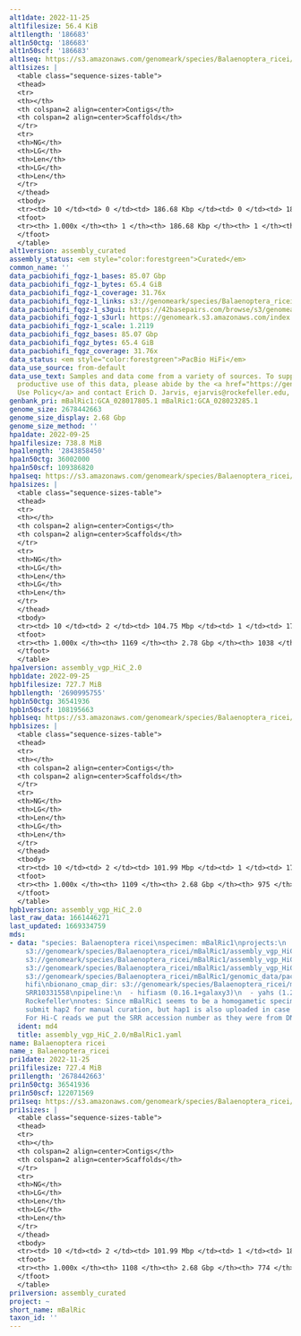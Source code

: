 ```yaml
---
alt1date: 2022-11-25
alt1filesize: 56.4 KiB
alt1length: '186683'
alt1n50ctg: '186683'
alt1n50scf: '186683'
alt1seq: https://s3.amazonaws.com/genomeark/species/Balaenoptera_ricei/mBalRic1/assembly_curated/mBalRic1.alt.cur.20221125.fasta.gz
alt1sizes: |
  <table class="sequence-sizes-table">
  <thead>
  <tr>
  <th></th>
  <th colspan=2 align=center>Contigs</th>
  <th colspan=2 align=center>Scaffolds</th>
  </tr>
  <tr>
  <th>NG</th>
  <th>LG</th>
  <th>Len</th>
  <th>LG</th>
  <th>Len</th>
  </tr>
  </thead>
  <tbody>
  <tr><td> 10 </td><td> 0 </td><td> 186.68 Kbp </td><td> 0 </td><td> 186.68 Kbp </td></tr><tr><td> 20 </td><td> 0 </td><td> 186.68 Kbp </td><td> 0 </td><td> 186.68 Kbp </td></tr><tr><td> 30 </td><td> 0 </td><td> 186.68 Kbp </td><td> 0 </td><td> 186.68 Kbp </td></tr><tr><td> 40 </td><td> 0 </td><td> 186.68 Kbp </td><td> 0 </td><td> 186.68 Kbp </td></tr><tr style="background-color:#cccccc;"><td> 50 </td><td> 0 </td><td> 186.68 Kbp </td><td> 0 </td><td> 186.68 Kbp </td></tr><tr><td> 60 </td><td> 0 </td><td> 186.68 Kbp </td><td> 0 </td><td> 186.68 Kbp </td></tr><tr><td> 70 </td><td> 0 </td><td> 186.68 Kbp </td><td> 0 </td><td> 186.68 Kbp </td></tr><tr><td> 80 </td><td> 0 </td><td> 186.68 Kbp </td><td> 0 </td><td> 186.68 Kbp </td></tr><tr><td> 90 </td><td> 0 </td><td> 186.68 Kbp </td><td> 0 </td><td> 186.68 Kbp </td></tr><tr><td> 100 </td><td> 0 </td><td> 186.68 Kbp </td><td> 0 </td><td> 186.68 Kbp </td></tr></tbody>
  <tfoot>
  <tr><th> 1.000x </th><th> 1 </th><th> 186.68 Kbp </th><th> 1 </th><th> 186.68 Kbp </th></tr>
  </tfoot>
  </table>
alt1version: assembly_curated
assembly_status: <em style="color:forestgreen">Curated</em>
common_name: ''
data_pacbiohifi_fqgz-1_bases: 85.07 Gbp
data_pacbiohifi_fqgz-1_bytes: 65.4 GiB
data_pacbiohifi_fqgz-1_coverage: 31.76x
data_pacbiohifi_fqgz-1_links: s3://genomeark/species/Balaenoptera_ricei/mBalRic1/genomic_data/pacbio_hifi/<br>
data_pacbiohifi_fqgz-1_s3gui: https://42basepairs.com/browse/s3/genomeark/species/Balaenoptera_ricei/mBalRic1/genomic_data/pacbio_hifi/
data_pacbiohifi_fqgz-1_s3url: https://genomeark.s3.amazonaws.com/index.html?prefix=species/Balaenoptera_ricei/mBalRic1/genomic_data/pacbio_hifi/
data_pacbiohifi_fqgz-1_scale: 1.2119
data_pacbiohifi_fqgz_bases: 85.07 Gbp
data_pacbiohifi_fqgz_bytes: 65.4 GiB
data_pacbiohifi_fqgz_coverage: 31.76x
data_status: <em style="color:forestgreen">PacBio HiFi</em>
data_use_source: from-default
data_use_text: Samples and data come from a variety of sources. To support fair and
  productive use of this data, please abide by the <a href="https://genome10k.soe.ucsc.edu/data-use-policies/">Data
  Use Policy</a> and contact Erich D. Jarvis, ejarvis@rockefeller.edu, with any questions.
genbank_pri: mBalRic1:GCA_028017805.1 mBalRic1:GCA_028023285.1
genome_size: 2678442663
genome_size_display: 2.68 Gbp
genome_size_method: ''
hpa1date: 2022-09-25
hpa1filesize: 738.8 MiB
hpa1length: '2843858450'
hpa1n50ctg: 36002000
hpa1n50scf: 109386820
hpa1seq: https://s3.amazonaws.com/genomeark/species/Balaenoptera_ricei/mBalRic1/assembly_vgp_HiC_2.0/mBalRic1.HiC.hap1.20220925.fasta.gz
hpa1sizes: |
  <table class="sequence-sizes-table">
  <thead>
  <tr>
  <th></th>
  <th colspan=2 align=center>Contigs</th>
  <th colspan=2 align=center>Scaffolds</th>
  </tr>
  <tr>
  <th>NG</th>
  <th>LG</th>
  <th>Len</th>
  <th>LG</th>
  <th>Len</th>
  </tr>
  </thead>
  <tbody>
  <tr><td> 10 </td><td> 2 </td><td> 104.75 Mbp </td><td> 1 </td><td> 174.67 Mbp </td></tr><tr><td> 20 </td><td> 5 </td><td> 89.69 Mbp </td><td> 3 </td><td> 146.21 Mbp </td></tr><tr><td> 30 </td><td> 9 </td><td> 67.13 Mbp </td><td> 5 </td><td> 128.76 Mbp </td></tr><tr><td> 40 </td><td> 13 </td><td> 47.55 Mbp </td><td> 7 </td><td> 118.12 Mbp </td></tr><tr style="background-color:#cccccc;"><td> 50 </td><td> 20 </td><td style="background-color:#88ff88;"> 36.00 Mbp </td><td> 10 </td><td style="background-color:#88ff88;"> 109.39 Mbp </td></tr><tr><td> 60 </td><td> 29 </td><td> 28.47 Mbp </td><td> 12 </td><td> 106.29 Mbp </td></tr><tr><td> 70 </td><td> 42 </td><td> 18.74 Mbp </td><td> 15 </td><td> 93.25 Mbp </td></tr><tr><td> 80 </td><td> 61 </td><td> 10.20 Mbp </td><td> 18 </td><td> 85.15 Mbp </td></tr><tr><td> 90 </td><td> 127 </td><td> 1.88 Mbp </td><td> 42 </td><td> 2.82 Mbp </td></tr><tr><td> 100 </td><td> 1168 </td><td> 11.69 Kbp </td><td> 1037 </td><td> 11.69 Kbp </td></tr></tbody>
  <tfoot>
  <tr><th> 1.000x </th><th> 1169 </th><th> 2.78 Gbp </th><th> 1038 </th><th> 2.84 Gbp </th></tr>
  </tfoot>
  </table>
hpa1version: assembly_vgp_HiC_2.0
hpb1date: 2022-09-25
hpb1filesize: 727.7 MiB
hpb1length: '2690995755'
hpb1n50ctg: 36541936
hpb1n50scf: 108195663
hpb1seq: https://s3.amazonaws.com/genomeark/species/Balaenoptera_ricei/mBalRic1/assembly_vgp_HiC_2.0/mBalRic1.HiC.hap2.20220925.fasta.gz
hpb1sizes: |
  <table class="sequence-sizes-table">
  <thead>
  <tr>
  <th></th>
  <th colspan=2 align=center>Contigs</th>
  <th colspan=2 align=center>Scaffolds</th>
  </tr>
  <tr>
  <th>NG</th>
  <th>LG</th>
  <th>Len</th>
  <th>LG</th>
  <th>Len</th>
  </tr>
  </thead>
  <tbody>
  <tr><td> 10 </td><td> 2 </td><td> 101.99 Mbp </td><td> 1 </td><td> 179.85 Mbp </td></tr><tr><td> 20 </td><td> 5 </td><td> 81.64 Mbp </td><td> 2 </td><td> 172.57 Mbp </td></tr><tr><td> 30 </td><td> 9 </td><td> 67.12 Mbp </td><td> 4 </td><td> 142.10 Mbp </td></tr><tr><td> 40 </td><td> 13 </td><td> 53.00 Mbp </td><td> 7 </td><td> 114.25 Mbp </td></tr><tr style="background-color:#cccccc;"><td> 50 </td><td> 19 </td><td style="background-color:#88ff88;"> 36.54 Mbp </td><td> 9 </td><td style="background-color:#88ff88;"> 108.20 Mbp </td></tr><tr><td> 60 </td><td> 27 </td><td> 29.69 Mbp </td><td> 11 </td><td> 105.43 Mbp </td></tr><tr><td> 70 </td><td> 38 </td><td> 19.31 Mbp </td><td> 14 </td><td> 91.10 Mbp </td></tr><tr><td> 80 </td><td> 55 </td><td> 12.17 Mbp </td><td> 17 </td><td> 80.35 Mbp </td></tr><tr><td> 90 </td><td> 106 </td><td> 2.07 Mbp </td><td> 27 </td><td> 2.92 Mbp </td></tr><tr><td> 100 </td><td> 1108 </td><td> 1.00 Kbp </td><td> 974 </td><td> 1.00 Kbp </td></tr></tbody>
  <tfoot>
  <tr><th> 1.000x </th><th> 1109 </th><th> 2.68 Gbp </th><th> 975 </th><th> 2.69 Gbp </th></tr>
  </tfoot>
  </table>
hpb1version: assembly_vgp_HiC_2.0
last_raw_data: 1661446271
last_updated: 1669334759
mds:
- data: "species: Balaenoptera ricei\nspecimen: mBalRic1\nprojects:\n  - vgp\nhap2:
    s3://genomeark/species/Balaenoptera_ricei/mBalRic1/assembly_vgp_HiC_2.0/mBalRic1.HiC.hap2.20220925.fasta.gz\nhap2_pretext:
    s3://genomeark/species/Balaenoptera_ricei/mBalRic1/assembly_vgp_HiC_2.0/evaluation/hap1/pretext/mBalRic1_hap2__s2_heatmap.pretext\nkmer_spectra_img:
    s3://genomeark/species/Balaenoptera_ricei/mBalRic1/assembly_vgp_HiC_2.0/evaluation/merqury/mBalRic1_png\npacbio_read_dir:
    s3://genomeark/species/Balaenoptera_ricei/mBalRic1/genomic_data/pacbio_hifi/\npacbio_read_type:
    hifi\nbionano_cmap_dir: s3://genomeark/species/Balaenoptera_ricei/mBalRic1/genomic_data/bionano/\nhic_read_dir:
    SRR10331558\npipeline:\n  - hifiasm (0.16.1+galaxy3)\n  - yahs (1.2a+galaxy1)\nassembled_by_group:
    Rockefeller\nnotes: Since mBalRic1 seems to be a homogametic specimen we only
    submit hap2 for manual curation, but hap1 is also uploaded in case it is needed.
    For Hi-C reads we put the SRR accession number as they were from DNAzoo. \n\n"
  ident: md4
  title: assembly_vgp_HiC_2.0/mBalRic1.yaml
name: Balaenoptera ricei
name_: Balaenoptera_ricei
pri1date: 2022-11-25
pri1filesize: 727.4 MiB
pri1length: '2678442663'
pri1n50ctg: 36541936
pri1n50scf: 122071569
pri1seq: https://s3.amazonaws.com/genomeark/species/Balaenoptera_ricei/mBalRic1/assembly_curated/mBalRic1.pri.cur.20221125.fasta.gz
pri1sizes: |
  <table class="sequence-sizes-table">
  <thead>
  <tr>
  <th></th>
  <th colspan=2 align=center>Contigs</th>
  <th colspan=2 align=center>Scaffolds</th>
  </tr>
  <tr>
  <th>NG</th>
  <th>LG</th>
  <th>Len</th>
  <th>LG</th>
  <th>Len</th>
  </tr>
  </thead>
  <tbody>
  <tr><td> 10 </td><td> 2 </td><td> 101.99 Mbp </td><td> 1 </td><td> 188.26 Mbp </td></tr><tr><td> 20 </td><td> 5 </td><td> 81.64 Mbp </td><td> 2 </td><td> 182.69 Mbp </td></tr><tr><td> 30 </td><td> 9 </td><td> 67.12 Mbp </td><td> 4 </td><td> 143.51 Mbp </td></tr><tr><td> 40 </td><td> 13 </td><td> 53.00 Mbp </td><td> 6 </td><td> 123.25 Mbp </td></tr><tr style="background-color:#cccccc;"><td> 50 </td><td> 19 </td><td style="background-color:#88ff88;"> 36.54 Mbp </td><td> 8 </td><td style="background-color:#88ff88;"> 122.07 Mbp </td></tr><tr><td> 60 </td><td> 27 </td><td> 29.69 Mbp </td><td> 11 </td><td> 107.34 Mbp </td></tr><tr><td> 70 </td><td> 38 </td><td> 19.31 Mbp </td><td> 13 </td><td> 103.17 Mbp </td></tr><tr><td> 80 </td><td> 55 </td><td> 12.17 Mbp </td><td> 16 </td><td> 89.66 Mbp </td></tr><tr><td> 90 </td><td> 106 </td><td> 2.07 Mbp </td><td> 19 </td><td> 64.77 Mbp </td></tr><tr><td> 100 </td><td> 1107 </td><td> 1.00 Kbp </td><td> 773 </td><td> 1.00 Kbp </td></tr></tbody>
  <tfoot>
  <tr><th> 1.000x </th><th> 1108 </th><th> 2.68 Gbp </th><th> 774 </th><th> 2.68 Gbp </th></tr>
  </tfoot>
  </table>
pri1version: assembly_curated
project: ~
short_name: mBalRic
taxon_id: ''
---
```

